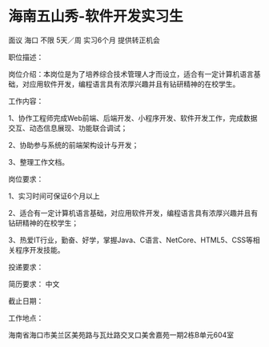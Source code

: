 # 海南五山秀-软件开发实习生

面议 海口 不限 5天／周 实习6个月 提供转正机会

职位描述：

岗位介绍：本岗位是为了培养综合技术管理人才而设立，适合有一定计算机语言基础，对应用软件开发，编程语言具有浓厚兴趣并且有钻研精神的在校学生。

工作内容：

1、协作工程师完成Web前端、后端开发、小程序开发、软件开发工作，完成数据交互、动态信息展现、功能联合调试；

2、协助参与系统的前端架构设计与开发；

3、整理工作文档。

岗位要求：

1、实习时间可保证6个月以上

2、适合有一定计算机语言基础，对应用软件开发，编程语言具有浓厚兴趣并且有钻研精神的在校学生；

3、热爱IT行业，勤奋、好学，掌握Java、C语言、NetCore、HTML5、CSS等相关程序开发技能。

投递要求：

简历要求： 中文

截止日期：

工作地点：

海南省海口市美兰区美苑路与瓦灶路交叉口美舍嘉苑一期2栋B单元604室